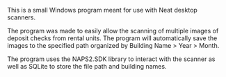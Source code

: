 This is a small Windows program meant for use with Neat desktop scanners. 

The program was made to easily allow the scanning of multiple images of deposit checks from rental units. The program will automatically save the images to the specified path organized by Building Name > Year > Month. 

The program uses the NAPS2.SDK library to interact with the scanner as well as SQLite to store the file path and building names.
